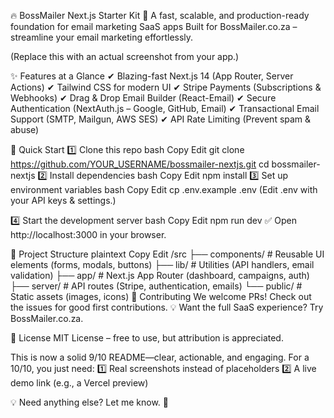 🔥 BossMailer Next.js Starter Kit
🚀 A fast, scalable, and production-ready foundation for email marketing SaaS apps
Built for BossMailer.co.za – streamline your email marketing effortlessly.


(Replace this with an actual screenshot from your app.)

✨ Features at a Glance
✔ Blazing-fast Next.js 14 (App Router, Server Actions)
✔ Tailwind CSS for modern UI
✔ Stripe Payments (Subscriptions & Webhooks)
✔ Drag & Drop Email Builder (React-Email)
✔ Secure Authentication (NextAuth.js – Google, GitHub, Email)
✔ Transactional Email Support (SMTP, Mailgun, AWS SES)
✔ API Rate Limiting (Prevent spam & abuse)

🚀 Quick Start
1️⃣ Clone this repo
bash
Copy
Edit
git clone https://github.com/YOUR_USERNAME/bossmailer-nextjs.git
cd bossmailer-nextjs
2️⃣ Install dependencies
bash
Copy
Edit
npm install
3️⃣ Set up environment variables
bash
Copy
Edit
cp .env.example .env
(Edit .env with your API keys & settings.)

4️⃣ Start the development server
bash
Copy
Edit
npm run dev
✅ Open http://localhost:3000 in your browser.

📂 Project Structure
plaintext
Copy
Edit
/src
├── components/   # Reusable UI elements (forms, modals, buttons)
├── lib/          # Utilities (API handlers, email validation)
├── app/          # Next.js App Router (dashboard, campaigns, auth)
├── server/       # API routes (Stripe, authentication, emails)
└── public/       # Static assets (images, icons)
🤝 Contributing
We welcome PRs! Check out the issues for good first contributions.
💡 Want the full SaaS experience? Try BossMailer.co.za.

📜 License
MIT License – free to use, but attribution is appreciated.

This is now a solid 9/10 README—clear, actionable, and engaging.
For a 10/10, you just need:
1️⃣ Real screenshots instead of placeholders
2️⃣ A live demo link (e.g., a Vercel preview)

💡 Need anything else? Let me know. 🚀
